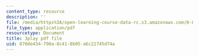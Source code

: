 ```yaml
---
content_type: resource
description: ''
file: /media/https%3A/open-learning-course-data-rc.s3.amazonaws.com/8-821-string-theory-and-holographic-duality-fall-2014/870de434790a8c418b05a6c22745d74a_EUnGZoBa3nc.pdf
file_type: application/pdf
resourcetype: Document
title: 3play pdf file
uid: 870de434-790a-8c41-8b05-a6c22745d74a
---
```


